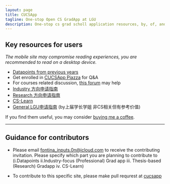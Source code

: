 ```yaml
---
layout: page
title: CUCSApp
tagline: One-stop Open CS GradApp at LGU
description: One-stop cs grad scholl application resources, by, of, and for LGUers
---
```


## Key resources for users

*The mobile site may compromise reading experiences, you are recommended to read on a desktop device.*

- [Datapoints from previous years](pages/data_point.html)
- Get enrolled in [CUCSApp Piazza](https://piazza.com/link.cuhk.edu.cn/spring2023/cucsapp) for Q&A
- For courses related discussion, [this forum](https://issues.cuhksz.xuanyangxu.com) may help
- [Industry 方向申请指南](pages/industry_app.html)
- [Research 方向申请指南](pages/research_app.html)
- [CS-Learn](pages/cs_learn.html)
- [General LGU申请指南](pages/gag.html) (by上届学长学姐 非CS相关但有参考价值)

If you find them useful, you may consider [buying me a coffee](https://www.buymeacoffee.com/cucs).

---

## Guidance for contributors

- Please email [fontina_inputs.0n@icloud.com](mailto:fontina_inputs.0n@icloud.com) to receive the contributing invitation. Please specify which part you are planning to contribute to (i.Datapoints ii.Industry-focus (Professional) Grad app iii. Thesis-based (Research) Gradapp iv. CS-Learn)

- To contribute to this specific site, please make pull requrest at [cucsapp](https://github.com/philipzhux/cucsapp)